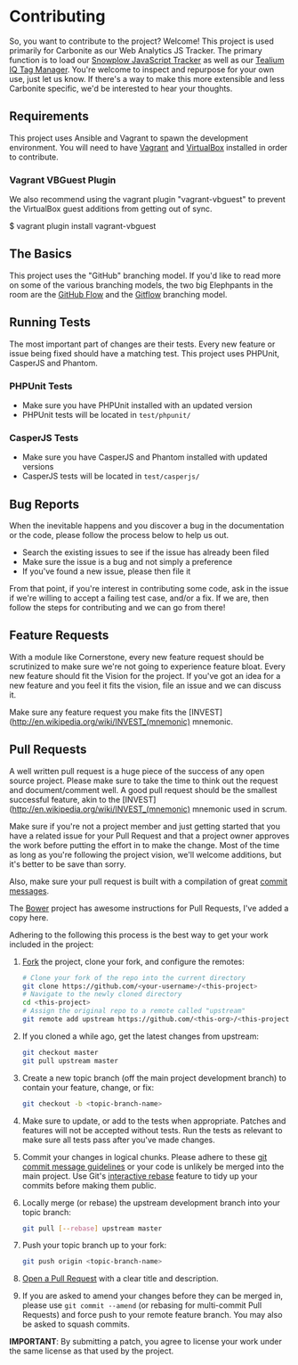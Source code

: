 # Contributing
So, you want to contribute to the project? Welcome! This project is
used primarily for Carbonite as our Web Analytics JS Tracker. The primary
function is to load our [Snowplow JavaScript Tracker](https://snowplowanalytics.com)
as well as our [Tealium IQ Tag Manager](http://tealium.com). You're welcome to
inspect and repurpose for your own use, just let us know. If there's a way to
make this more extensible and less Carbonite specific, we'd be interested to
hear your thoughts.

## Requirements
This project uses Ansible and Vagrant to spawn the development environment. You
will need to have [Vagrant](http://vagrantup.com) and [VirtualBox](http://virtualbox.com)
installed in order to contribute.

### Vagrant VBGuest Plugin
We also recommend using the vagrant plugin "vagrant-vbguest" to prevent the
VirtualBox guest additions from getting out of sync.

$ vagrant plugin install vagrant-vbguest

## The Basics
This project uses the "GitHub" branching model. If you'd like to read more on
some of the various branching models, the two big Elephpants in the room are
the [GitHub Flow](http://scottchacon.com/2011/08/31/github-flow.html) and the
[Gitflow](http://nvie.com/posts/a-successful-git-branching-model/) branching model.

## Running Tests
The most important part of changes are their tests. Every new feature or issue
being fixed should have a matching test. This project uses PHPUnit, CasperJS
and Phantom.

### PHPUnit Tests
* Make sure you have PHPUnit installed with an updated version
* PHPUnit tests will be located in `test/phpunit/`

### CasperJS Tests
* Make sure you have CasperJS and Phantom installed with updated versions
* CasperJS tests will be located in `test/casperjs/`

## <a name="bug-reports"></a>Bug Reports
When the inevitable happens and you discover a bug in the documentation or the
code, please follow the process below to help us out.

* Search the existing issues to see if the issue has already been filed
* Make sure the issue is a bug and not simply a preference
* If you've found a new issue, please then file it

From that point, if you're interest in contributing some code, ask in the issue
if we're willing to accept a failing test case, and/or a fix. If we are, then
follow the steps for contributing and we can go from there!

## <a name="feature-requests"></a>Feature Requests
With a module like Cornerstone, every new feature request should be scrutinized
to make sure we're not going to experience feature bloat. Every new feature should
fit the Vision for the project. If you've got an idea for a new feature and you
feel it fits the vision, file an issue and we can discuss it.

Make sure any feature request you make fits the
[INVEST](http://en.wikipedia.org/wiki/INVEST_(mnemonic) mnemonic.

## <a name="pull-requests"></a>Pull Requests
A well written pull request is a huge piece of the success of any open source project.
Please make sure to take the time to think out the request and document/comment well.
A good pull request should be the smallest successful feature, akin to the
[INVEST](http://en.wikipedia.org/wiki/INVEST_(mnemonic) mnemonic used in scrum.

Make sure if you're not a project member and just getting started that you have a
related issue for your Pull Request and that a project owner approves the work
before putting the effort in to make the change. Most of the time as long as you're
following the project vision, we'll welcome additions, but it's better to be save
than sorry.

Also, make sure your pull request is built with a compilation of great
[commit messages](http://tbaggery.com/2008/04/19/a-note-about-git-commit-messages.html).

The [Bower](https://github.com/bower/bower/blob/master/CONTRIBUTING.md) project has
awesome instructions for Pull Requests, I've added a copy here.

Adhering to the following this process is the best way to get your work
included in the project:

1. [Fork](http://help.github.com/fork-a-repo/) the project, clone your fork,
   and configure the remotes:

   ```bash
   # Clone your fork of the repo into the current directory
   git clone https://github.com/<your-username>/<this-project>
   # Navigate to the newly cloned directory
   cd <this-project>
   # Assign the original repo to a remote called "upstream"
   git remote add upstream https://github.com/<this-org>/<this-project>
   ```

2. If you cloned a while ago, get the latest changes from upstream:

   ```bash
   git checkout master
   git pull upstream master
   ```

3. Create a new topic branch (off the main project development branch) to
   contain your feature, change, or fix:

   ```bash
   git checkout -b <topic-branch-name>
   ```

4. Make sure to update, or add to the tests when appropriate. Patches and
   features will not be accepted without tests. Run the tests as relevant to
   make sure all tests pass after you've made changes.

5. Commit your changes in logical chunks. Please adhere to these [git commit
   message guidelines](http://tbaggery.com/2008/04/19/a-note-about-git-commit-messages.html)
   or your code is unlikely be merged into the main project. Use Git's
   [interactive rebase](https://help.github.com/articles/interactive-rebase)
   feature to tidy up your commits before making them public.

6. Locally merge (or rebase) the upstream development branch into your topic branch:

   ```bash
   git pull [--rebase] upstream master
   ```

7. Push your topic branch up to your fork:

   ```bash
   git push origin <topic-branch-name>
   ```

8. [Open a Pull Request](https://help.github.com/articles/using-pull-requests/)
    with a clear title and description.

9. If you are asked to amend your changes before they can be merged in, please
   use `git commit --amend` (or rebasing for multi-commit Pull Requests) and
   force push to your remote feature branch. You may also be asked to squash
   commits.

**IMPORTANT**: By submitting a patch, you agree to license your work under the
same license as that used by the project.

